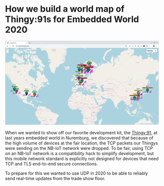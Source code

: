 # How we build a world map of Thingy:91s for Embedded World 2020

![Screenshot of world.thingy.rocks](https://raw.githubusercontent.com/coderbyheart/nrfcloud-udp-proxy/blogpost/map.png)

When we wanted to show off our favorite development kit, the [Thingy:91](https://www.nordicsemi.com/Software-and-tools/Prototyping-platforms/Nordic-Thingy-91), at last years embedded world in Nuremburg, we discovered that because of the high volume of devices at the fair location, the TCP packets our Thingys were sending on the NB-IoT network were dropped. To be fair, using TCP on an NB-IoT network is a compatibility hack to simplify development, but this mobile network standard is explicitly not designed for devices that need TCP and TLS end-to-end secure connections.

To prepare for this we wanted to use UDP in 2020 to be able to reliably send real-time updates from the trade show floor.
<!--stackedit_data:
eyJoaXN0b3J5IjpbLTg1Mjk4MDc0OSwtMTAwODA1ODYxNCwtMT
AzNzQwNTE3NSwyMTA0NTI4OTk3LDE3NzE5NTQzNywtMTA2Nzk5
NjQzN119
-->